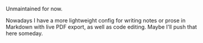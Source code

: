 Unmaintained for now.

Nowadays I have a more lightweight config for writing notes or prose in Markdown
with live PDF export, as well as code editing. Maybe I'll push that here someday.
